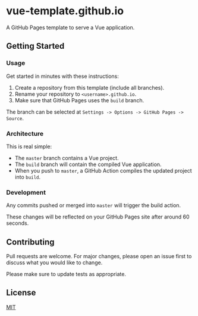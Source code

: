 # vue-template.github.io

A GitHub Pages template to serve a Vue application.

## Getting Started

### Usage

Get started in minutes with these instructions:

1. Create a repository from this template (include all branches).
2. Rename your repository to `<username>.github.io`.
3. Make sure that GitHub Pages uses the `build` branch. 

The branch can be selected at `Settings -> Options -> GitHub Pages -> Source`.

### Architecture

This is real simple:

- The `master` branch contains a Vue project.
- The `build` branch will contain the compiled Vue application.
- When you push to `master`, a GitHub Action compiles the updated project into `build`.

### Development

Any commits pushed or merged into `master` will trigger the build action.

These changes will be reflected on your GitHub Pages site after around 60 seconds.

## Contributing

Pull requests are welcome. For major changes, please open an issue first to discuss what you would like to change.

Please make sure to update tests as appropriate.

## License

[MIT](https://choosealicense.com/licenses/mit/)
